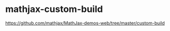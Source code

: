 mathjax-custom-build
====================
https://github.com/mathjax/MathJax-demos-web/tree/master/custom-build
